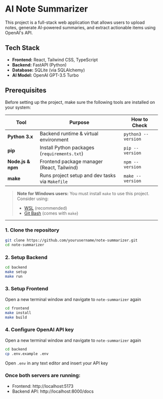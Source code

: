 # AI Note Summarizer

This project is a full-stack web application that allows users to upload notes, generate AI-powered summaries, and extract actionable items using OpenAI's API.

##  Tech Stack

- **Frontend:** React, Tailwind CSS, TypeScript
- **Backend:** FastAPI (Python)
- **Database:** SQLite (via SQLAlchemy)
- **AI Model:** OpenAI GPT-3.5 Turbo

## Prerequisites

Before setting up the project, make sure the following tools are installed on your system:

| Tool        | Purpose                                  | How to Check                     |
|-------------|-------------------------------------------|----------------------------------|
| **Python 3.x** | Backend runtime & virtual environment     | `python3 --version`              |
| **pip**     | Install Python packages (`requirements.txt`) | `pip --version`                 |
| **Node.js & npm** | Frontend package manager (React, Tailwind) | `npm --version`               |
| **make**    | Runs project setup and dev tasks via `Makefile` | `make --version`               |

> **Note for Windows users:** You must install `make` to use this project. Consider using:
>
> - [WSL](https://learn.microsoft.com/en-us/windows/wsl/) (recommended)
> - [Git Bash](https://gitforwindows.org/) (comes with `make`)

---


### 1. Clone the repository

```bash
git clone https://github.com/yourusername/note-summarizer.git
cd note-summarizer
```

### 2. Setup Backend

```bash
cd backend
make setup
make run
```

### 3. Setup Frontend

Open a new terminal window and navigate to `note-summarizer` again
```bash
cd frontend
make install
make build
```

### 4. Configure OpenAI API key

Open a new terminal window and navigate to `note-summarizer` again
```bash
cd backend
cp .env.example .env
```
Open `.env` in any text editor and insert your API key

### Once both servers are running:
 - Frontend: http://localhost:5173
 - Backend API: http://localhost:8000/docs